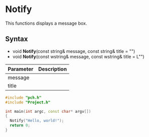 # Notify #
This functions displays a message box.

## Syntax ##
- void **Notify**(const string& message, const string& title = "")
- void **Notify**(const wstring& message, const wstring& title = L"")

| Parameter | Description |
| ----- | ----- |
| message | |
| title | | 

```c++
#include "pch.h"
#include "Project.h"

int main(int argc, const char* argv[])
{ 
  Notify("Hello, world!");
  return 0;
}
```
